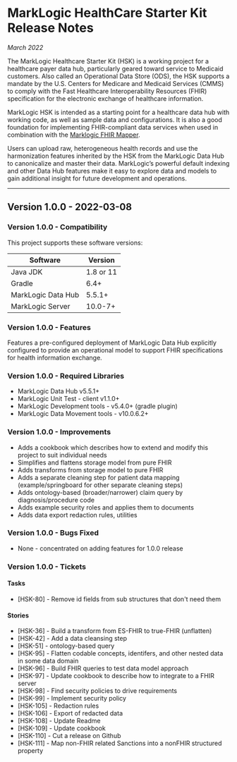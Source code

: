 ﻿# MarkLogic HealthCare Starter Kit Release Notes

*March 2022*

The MarkLogic Healthcare Starter Kit (HSK) is a working project for a healthcare payer data hub, particularly geared toward service to Medicaid customers. Also called an Operational Data Store (ODS), the HSK supports a mandate by the U.S. Centers for Medicare and Medicaid Services (CMMS) to comply with the Fast Healthcare Interoperability Resources (FHIR) specification for the electronic exchange of healthcare information.

MarkLogic HSK is intended as a starting point for a healthcare data hub with working code, as well as sample data and configurations. It is also a good foundation for implementing FHIR-compliant data services when used in combination with the [Marklogic FHIR Mapper](https://github.com/marklogic-community/marklogic-FHIR-mapper).

Users can upload raw, heterogeneous health records and use the harmonization features inherited by the HSK from the MarkLogic Data Hub to canonicalize and master their data. MarkLogic’s powerful default indexing and other Data Hub features make it easy to explore data and models to gain additional insight for future development and operations.

---
## Version 1.0.0 - 2022-03-08

### Version 1.0.0 - Compatibility

This project supports these software versions:

| Software           | Version   |
|--------------------|-----------|
| Java JDK           | 1.8 or 11 |
| Gradle             | 6.4+      |
| MarkLogic Data Hub | 5.5.1+    |
| MarkLogic Server   | 10.0-7+   |

### Version 1.0.0 - Features

Features a pre-configured deployment of MarkLogic Data Hub explicitly configured to provide an operational model to support FHIR specifications for health information exchange.

### Version 1.0.0 - Required Libraries

* MarkLogic Data Hub v5.5.1+
* MarkLogic Unit Test - client v1.1.0+
* MarkLogic Development tools - v5.4.0+ (gradle plugin)
* MarkLogic Data Movement tools - v10.0.6.2+

### Version 1.0.0 - Improvements

* Adds a cookbook which describes how to extend and modify this project to suit individual needs
* Simplifies and flattens storage model from pure FHIR
* Adds transforms from storage model to pure FHIR
* Adds a separate cleaning step for patient data mapping (example/springboard for other separate cleaning steps)
* Adds ontology-based (broader/narrower) claim query by diagnosis/procedure code
* Adds example security roles and applies them to documents
* Adds data export redaction rules, utilities

### Version 1.0.0 - Bugs Fixed

* None - concentrated on adding features for 1.0.0 release

### Version 1.0.0 - Tickets

#### Tasks

* [HSK-80] - Remove id fields from sub structures that don't need them

#### Stories

* [HSK-36] - Build a transform from ES-FHIR to true-FHIR (unflatten)
* [HSK-42] - Add a data cleansing step
* [HSK-51] - ontology-based query
* [HSK-95] - Flatten codable concepts, identifers, and other nested data in some data domain
* [HSK-96] - Build FHIR queries to test data model approach
* [HSK-97] - Update cookbook to describe how to integrate to a FHIR server
* [HSK-98] - Find security policies to drive requirements
* [HSK-99] - Implement security policy
* [HSK-105] - Redaction rules
* [HSK-106] - Export of redacted data
* [HSK-108] - Update Readme
* [HSK-109] - Update cookbook
* [HSK-110] - Cut a release on Github
* [HSK-111] - Map non-FHIR related Sanctions into a nonFHIR structured property
